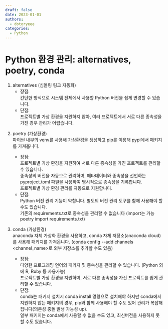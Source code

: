```yaml
---
draft: false
date: 2023-01-01
authors:
  - dotoryeee
categories:
  - Python
---
```

# Python 환경 관리: alternatives, poetry, conda

1. alternatives (심볼링 링크 자동화)
    - 장점:<br>
        간단한 방식으로 시스템 전체에서 사용할 Python 버전을 쉽게 변경할 수 있습니다.
    - 단점:<br>
        프로젝트별 가상 환경을 지원하지 않아, 여러 프로젝트에서 서로 다른 종속성을 가진 경우 관리가 어렵습니다.
<!-- more -->
2. poetry (가상환경)<br>
    파이썬 내부의 venv를 사용해 가상환경을 생성하고 pip를 이용해 pypi에서 패키지를 가져옵니다.
    - 장점:<br>
        프로젝트별 가상 환경을 지원하여 서로 다른 종속성을 가진 프로젝트를 관리할 수 있습니다.<br>
        종속성의 버전을 자동으로 관리하며, 메타데이터와 종속성을 선언하는 pyproject.toml 파일을 사용하여 명시적으로 종속성을 기록합니다.<br>
        프로젝트별 가상 환경 관리를 자동으로 지원합니다.
    - 단점:<br>
        Python 버전 관리 기능이 약합니다. 별도의 버전 관리 도구를 함께 사용해야 할 수도 있습니다.<br>
        기존의 requirements.txt로 종속성을 관리할 수 없습니다 (import는 가능 poetry import requirements.txt)
        
3. conda (가상환경)<br>
    anaconda 자체 가상화 환경을 사용하고, conda 자체 저장소(anaconda cloud)를 사용해 패키지를 가져옵니다. (conda config --add channels <channel_name>로 외부 저장소를 추가할 수도 있음)
    - 장점:<br>
        다양한 프로그래밍 언어의 패키지 및 종속성을 관리할 수 있습니다. (Python 외에 R, Ruby 등 사용가능)<br>
        프로젝트별 가상 환경을 지원하며, 서로 다른 종속성을 가진 프로젝트를 쉽게 관리할 수 있습니다.
    - 단점:<br>
        conda는 패키지 설치시 conda install 명령으로 설치해야 하지만 conda에서 지원하지 않는 패키지의 경우, pip와 함께 사용해야 할 수도 있어 관리가 복잡해집니다(의존성 충돌 발생 가능성 up).<br>
        일부 패키지는 conda에서 사용할 수 없을 수도 있고, 최신버전을 사용하지 못 할 수도 있습니다.
